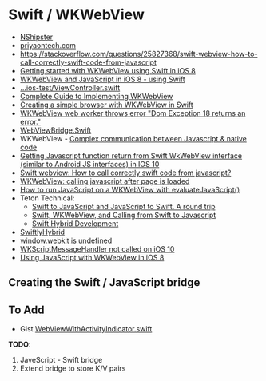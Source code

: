# Swift / WKWebView


 * [NShipster](http://nshipster.com/wkwebkit/)
 * [priyaontech.com](http://www.priyaontech.com/tag/wkwebviews/)
 * https://stackoverflow.com/questions/25827368/swift-webview-how-to-call-correctly-swift-code-from-javascript
 * [Getting started with WKWebView using Swift in iOS 8](https://kinderas.com/technology/2014/6/7/getting-started-with-wkwebview-using-swift-in-ios-8)
 * [WKWebView and JavaScript in iOS 8 - using Swift](https://kinderas.com/technology/2014/6/15/wkwebview-and-javascript-in-ios-8-using-swift)
 * [...ios-test/ViewController.swift](https://github.com/liqichao/wkwebview-test/blob/master/ios-test/ios-test/ViewController.swift)
 * [Complete Guide to Implementing WKWebView](http://samwize.com/2016/06/08/complete-guide-to-implementing-wkwebview/)
 * [Creating a simple browser with WKWebView in Swift](https://iosdevcenters.blogspot.com/2016/05/creating-simple-browser-with-wkwebview.html)
 * [WKWebView web worker throws error "Dom Exception 18 returns an error."](https://stackoverflow.com/questions/39527101/wkwebview-web-worker-throws-error-dom-exception-18-returns-an-error)
 * [WebViewBridge.Swift](https://github.com/zhangbozhb/WebViewBridge.Swift)
 * WKWebView - [Complex communication between Javascript & native code](https://stackoverflow.com/questions/29249132/wkwebview-complex-communication-between-javascript-native-code)
 * [Getting Javascript function return from Swift WkWebView interface (similar to Android JS interfaces) in IOS 10](https://stackoverflow.com/questions/44247663/getting-javascript-function-return-from-swift-wkwebview-interfacesimilar-to-and)
 * [Swift webview: How to call correctly swift code from javascript?](https://stackoverflow.com/questions/25827368/swift-webview-how-to-call-correctly-swift-code-from-javascript)
 * [WKWebView: calling javascript after page is loaded](https://stackoverflow.com/questions/39388096/wkwebview-wkscriptmessagehandler-not-called-with-ios-10-xcode-8-beta)
 * [How to run JavaScript on a WKWebView with evaluateJavaScript()](https://www.hackingwithswift.com/example-code/wkwebview/how-to-run-javascript-on-a-wkwebview-with-evaluatejavascript)
 * Teton Technical:
    * [Swift to JavaScript and JavaScript to Swift. A round trip](https://tetontech.wordpress.com/2014/07/15/swift-to-javascript-and-javascript-to-swift-a-round-trip/)
    * [Swift, WKWebView, and Calling from Swift to Javascript](https://tetontech.wordpress.com/2014/06/13/swift-wkwebview-and-calling-from-javascript-to-swift/)
    * [Swift Hybrid Development](https://tetontech.wordpress.com/2014/06/12/swift-hybrid-development/)
 * [SwiftlyHybrid](https://github.com/yenrab/SwiftlyHybrid)
 * [window.webkit is undefined](https://stackoverflow.com/questions/32771215/wkwebkit-javascript-on-loaded-page-finds-window-webkit-is-undefined)
 * [WKScriptMessageHandler not called on iOS 10](https://forums.developer.apple.com/message/180962#180962)
 * [Using JavaScript with WKWebView in iOS 8](http://www.joshuakehn.com/2014/10/29/using-javascript-with-wkwebview-in-ios-8.html)

## Creating the Swift / JavaScript bridge

## To Add

 * Gist [WebViewWithActivityIndicator.swift](https://gist.github.com/david-hosier/aa2ccf05553d3e1137c24775259e094f)

**TODO**:

 1. JaveScript - Swift bridge
 2. Extend bridge to store K/V pairs
 